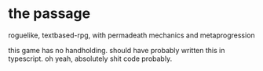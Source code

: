 # the passage

roguelike, textbased-rpg, with permadeath mechanics and metaprogression

this game has no handholding.
should have probably written this in typescript.
oh yeah, absolutely shit code probably.
